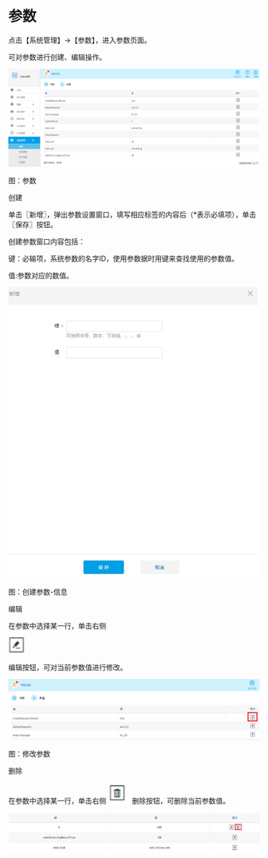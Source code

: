 # 参数

点击【系统管理】->【参数】，进入参数页面。

可对参数进行创建、编辑操作。

![](/articles/idm/5-/images/image127.png)

图：参数

创建

单击〖新增〗，弹出参数设置窗口，填写相应标签的内容后（*表示必填项），单击〖保存〗按钮。

创建参数窗口内容包括：

键：必输项，系统参数的名字ID，使用参数据时用键来查找使用的参数值。

值:参数对应的数值。

![](/articles/idm/5-/images/image128.png)

图：创建参数-信息

编辑

在参数中选择某一行，单击右侧

![](/articles/idm/2-/images/image5.png)

编辑按钮，可对当前参数值进行修改。

![](/articles/idm/5-/images/image129.png)

图：修改参数

删除

在参数中选择某一行，单击右侧![](/articles/idm/2-/images/image7.png) 删除按钮，可删除当前参数值。

![](/articles/idm/5-/images/image150.png)













